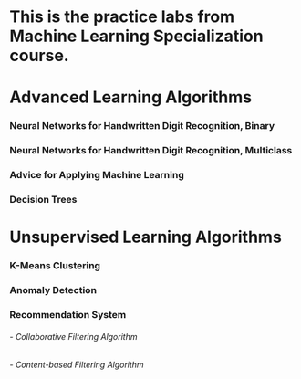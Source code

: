 # This is the practice labs from Machine Learning Specialization course.

# Advanced Learning Algorithms
### Neural Networks for Handwritten Digit Recognition, Binary
### Neural Networks for Handwritten Digit Recognition, Multiclass 
### Advice for Applying Machine Learning
### Decision Trees

# Unsupervised Learning Algorithms
### K-Means Clustering
### Anomaly Detection
### Recommendation System
###### - Collaborative Filtering Algorithm
###### - Content-based Filtering Algorithm